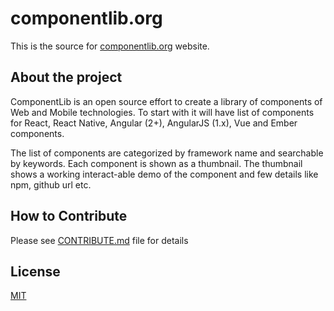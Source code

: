 # componentlib.org
This is the source for [componentlib.org](http://www.componentlib.org) website.

## About the project
ComponentLib is an open source effort to create a library of components of Web and Mobile technologies. To start with it will have list of components for React, React Native, Angular (2+), AngularJS (1.x), Vue and Ember components.

The list of components are categorized by framework name and searchable by keywords. Each component is shown as a thumbnail. The thumbnail shows a working interact-able demo of the component and few details like npm, github url etc.
 
## How to Contribute
Please see [CONTRIBUTE.md](./CONTRIBUTE.md) file for details 

## License
[MIT](./LICENSE.md)

